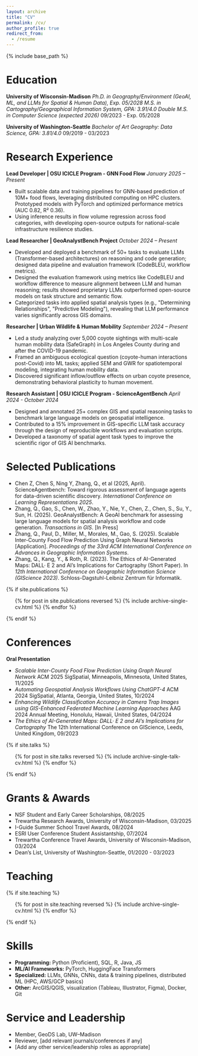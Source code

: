 ```yaml
---
layout: archive
title: "CV"
permalink: /cv/
author_profile: true
redirect_from:
  - /resume
---
```


{% include base_path %}

Education
======
**University of Wisconsin-Madison**
_Ph.D. in Geography/Environment (GeoAI, ML, and LLMs for Spatial & Human Data), Exp. 05/2028_
_M.S. in Cartography/Geographical Information System, GPA: 3.91/4.0_
_Double M.S. in Computer Science (expected 2026)_
09/2023 - Exp. 05/2028

**University of Washington-Seattle**
_Bachelor of Art Geography: Data Science, GPA: 3.81/4.0_
09/2019 - 03/2023

Research Experience
======
**Lead Developer | OSU ICICLE Program - GNN Food Flow**
_January 2025 – Present_
- Built scalable data and training pipelines for GNN-based prediction of 10M+ food flows, leveraging distributed computing on HPC clusters. Prototyped models with PyTorch and optimized performance metrics (AUC 0.82, R² 0.36).
- Using inference results in flow volume regression across food categories, with developing open-source outputs for national-scale infrastructure resilience studies.

**Lead Researcher | GeoAnalystBench Project**
_October 2024 – Present_
- Developed and deployed a benchmark of 50+ tasks to evaluate LLMs (Transformer-based architectures) on reasoning and code generation; designed data pipeline and evaluation framework (CodeBLEU, workflow metrics).
- Designed the evaluation framework using metrics like CodeBLEU and workflow difference to measure alignment between LLM and human reasoning; results showed proprietary LLMs outperformed open-source models on task structure and semantic flow.
- Categorized tasks into applied spatial analysis types (e.g., "Determining Relationships", "Predictive Modeling"), revealing that LLM performance varies significantly across GIS domains.

**Researcher | Urban Wildlife & Human Mobility**
_September 2024 – Present_
- Led a study analyzing over 5,000 coyote sightings with multi-scale human mobility data (SafeGraph) in Los Angeles County during and after the COVID-19 pandemic.
- Framed an ambiguous ecological question (coyote-human interactions post-Covid) into ML tasks; applied SEM and GWR for spatiotemporal modeling, integrating human mobility data.
- Discovered significant inflow/outflow effects on urban coyote presence, demonstrating behavioral plasticity to human movement.

**Research Assistant | OSU ICICLE Program - ScienceAgentBench**
_April 2024 - October 2024_
- Designed and annotated 25+ complex GIS and spatial reasoning tasks to benchmark large language models on geospatial intelligence.
- Contributed to a 15% improvement in GIS-specific LLM task accuracy through the design of reproducible workflows and evaluation scripts.
- Developed a taxonomy of spatial agent task types to improve the scientific rigor of GIS AI benchmarks.

Selected Publications
======
- Chen Z, Chen S, Ning Y, Zhang, Q., et al (2025, April). ScienceAgentbench: Toward rigorous assessment of language agents for data-driven scientific discovery. *International Conference on Learning Representations 2025*.
- Zhang, Q., Gao, S., Chen, W., Zhao, Y., Nie, Y., Chen, Z., Chen, S., Su, Y., Sun, H. (2025). GeoAnalystBench: A GeoAI benchmark for assessing large language models for spatial analysis workflow and code generation. *Transactions in GIS*. [In Press]
- Zhang, Q., Paul, D., Miller, M., Morales, M., Gao, S. (2025). Scalable Inter-County Food Flow Prediction Using Graph Neural Networks [Application]. *Proceedings of the 33rd ACM International Conference on Advances in Geographic Information Systems*.
- Zhang, Q., Kang, Y., & Roth, R. (2023). The Ethics of AI-Generated Maps: DALL· E 2 and AI’s Implications for Cartography (Short Paper). In *12th International Conference on Geographic Information Science (GIScience 2023)*. Schloss-Dagstuhl-Leibniz Zentrum für Informatik.

{% if site.publications %}
<ul>
  {% for post in site.publications reversed %}
    {% include archive-single-cv.html %}
  {% endfor %}
</ul>
{% endif %}

Conferences
======
**Oral Presentation**
- *Scalable Inter-County Food Flow Prediction Using Graph Neural Network*
  ACM 2025 SigSpatial, Minneapolis, Minnesota, United States, 11/2025
- *Automating Geospatial Analysis Workflows Using ChatGPT-4*
  ACM 2024 SigSpatial, Atlanta, Georgia, United States, 10/2024
- *Enhancing Wildlife Classification Accuracy in Camera Trap Images using GIS-Enhanced Federated Machine Learning Approaches*
  AAG 2024 Annual Meeting, Honolulu, Hawaii, United States, 04/2024
- *The Ethics of AI-Generated Maps: DALL· E 2 and AI’s Implications for Cartography*
  The 12th International Conference on GIScience, Leeds, United Kingdom, 09/2023

{% if site.talks %}
<ul>
  {% for post in site.talks reversed %}
    {% include archive-single-talk-cv.html  %}
  {% endfor %}
</ul>
{% endif %}

Grants & Awards
======
- NSF Student and Early Career Scholarships, 08/2025
- Trewartha Research Awards, University of Wisconsin-Madison, 03/2025
- I-Guide Summer School Travel Awards, 08/2024
- ESRI User Conference Student Assistantship, 07/2024
- Trewartha Conference Travel Awards, University of Wisconsin-Madison, 03/2024
- Dean’s List, University of Washington-Seattle, 01/2020 - 03/2023

Teaching
======
{% if site.teaching %}
<ul>
  {% for post in site.teaching reversed %}
    {% include archive-single-cv.html %}
  {% endfor %}
</ul>
{% endif %}

Skills
======
- **Programming:** Python (Proficient), SQL, R, Java, JS
- **ML/AI Frameworks:** PyTorch, HuggingFace Transformers
- **Specialized:** LLMs, GNNs, CNNs, data & training pipelines, distributed ML (HPC, AWS/GCP basics)
- **Other:** ArcGIS/QGIS, visualization (Tableau, Illustrator, Figma), Docker, Git

Service and Leadership
======
- Member, GeoDS Lab, UW–Madison
- Reviewer, [add relevant journals/conferences if any]
- [Add any other service/leadership roles as appropriate]
